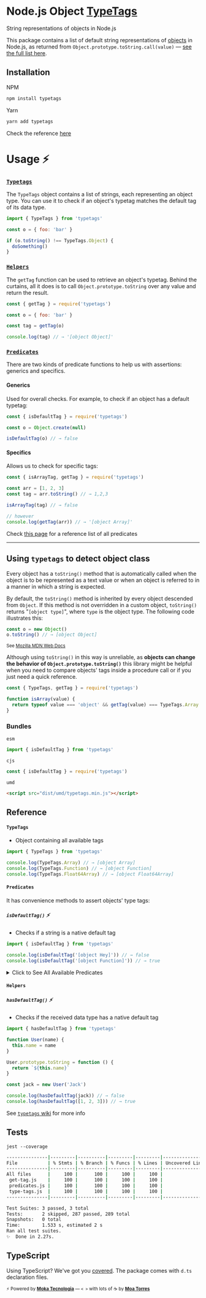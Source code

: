 # Node.js Object [TypeTags](https://github.com/moatorres/typetags)

String representations of objects in Node.js

This package contains a list of default string representations of [objects](https://developer.mozilla.org/en-US/docs/Web/JavaScript/Reference) in Node.js, as returned from `Object.prototype.toString.call(value)` — [see the full list here](https://github.com/moatorres/typetags/blob/master/lib/type-tags.js).

## Installation

NPM

```sh
npm install typetags
```

Yarn

```sh
yarn add typetags
```

Check the reference [here](https://github.com/moatorres/typetags#reference)

# Usage ⚡️

### [`Typetags`](https://github.com/moatorres/typetags/wiki/typetags)

The `TypeTags` object contains a list of strings, each representing an object type. You can use it to check if an object's typetag matches the default tag of its data type.

```js
import { TypeTags } from 'typetags'

const o = { foo: 'bar' }

if (o.toString() !== TypeTags.Object) {
  doSomething()
}
```

### [`Helpers`](https://github.com/moatorres/typetags/wiki/helpers)

The `getTag` function can be used to retrieve an object's typetag. Behind the curtains, all it does is to call `Object.prototype.toString` over any value and return the result.

```js
const { getTag } = require('typetags')

const o = { foo: 'bar' }

const tag = getTag(o)

console.log(tag) // → '[object Object]'
```

### [`Predicates`](https://github.com/moatorres/typetags/wiki/predicates)

There are two kinds of predicate functions to help us with assertions: generics and specifics.

#### Generics

Used for overall checks. For example, to check if an object has a default typetag:

```js
const { isDefaultTag } = require('typetags')

const o = Object.create(null)

isDefaultTag(o) // → false
```

#### Specifics

Allows us to check for specific tags:

```js
const { isArrayTag, getTag } = require('typetags')

const arr = [1, 2, 3]
const tag = arr.toString() // → 1,2,3

isArrayTag(tag) // → false

// however
console.log(getTag(arr)) // → '[object Array]'
```

Check [this page](https://github.com/moatorres/typetags/wiki/predicates) for a reference list of all predicates

---

## Using `typetags` to detect object class

Every object has a `toString()` method that is automatically called when the object is to be represented as a text value or when an object is referred to in a manner in which a string is expected.

By default, the `toString()` method is inherited by every object descended from `Object`. If this method is not overridden in a custom object, `toString()` returns "`[object type]`", where `type` is the object type. The following code illustrates this:

```js
const o = new Object()
o.toString() // → [object Object]
```

<sup>See [Mozilla MDN Web Docs](https://developer.mozilla.org/en-US/docs/Web/JavaScript/Reference/Global_Objects/Object/toString#description)</sup>

Although using `toString()` in this way is unreliable, as **objects can change the behavior of `Object.prototype.toString()`** this library might be helpful when you need to compare objects' tags inside a procedure call or if you just need a quick reference.

```js
const { TypeTags, getTag } = require('typetags')

function isArray(value) {
  return typeof value === 'object' && getTag(value) === TypeTags.Array
}
```

### Bundles

`esm`

```js
import { isDefaultTag } from 'typetags'
```

`cjs`

```js
const { isDefaultTag } = require('typetags')
```

`umd`

```html
<script src="dist/umd/typetags.min.js"></script>
```

## Reference

#### `TypeTags`

- Object containing all available tags

```js
import { TypeTags } from 'typetags'

console.log(TypeTags.Array) // → [object Array]
console.log(TypeTags.Function) // → [object Function]
console.log(TypeTags.Float64Array) // → [object Float64Array]
```

#### `Predicates`

It has convenience methods to assert objects' type tags:

##### `isDefaultTag()` ⚡️

- Checks if a string is a native default tag

```js
import { isDefaultTag } from 'typetags'

console.log(isDefaultTag('[object Hey]')) // → false
console.log(isDefaultTag('[object Function]')) // → true
```

<details>
  <summary>Click to See All Available Predicates</summary>

#### `String → Boolean`

##### `isAggregateErrorTag()` ⚡️

- Checks if _value_ is a default `AggregateError` typetag

```js
const { isAggregateErrorTag, getTag } = require('typetags')

let err = new AggregateError([])
let tag = getTag(err)

console.log(isAggregateErrorTag(err.toString())) // → false
console.log(isAggregateErrorTag(tag)) // → true
```

##### `isArgumentsTag()` ⚡️

- Checks if _value_ is a default `arguments` typetag

```js
const { isArgumentsTag, getTag } = require('typetags')

let tag
;(function any() {
  tag = getTag(arguments)
  return
})()

console.log(isArgumentsTag(tag)) // → true
console.log(isArgumentsTag('[object Function]')) // → false
```

##### `isArrayTag()` ⚡️

- Checks if _value_ is a default `Array` typetag

```js
const { isArrayTag, getTag } = require('typetags')

let arr = []

console.log(isArrayTag(arr.toString()) // → false
console.log(isArrayTag(getTag(arr))) // → true
```

##### `isArrayBufferTag()` ⚡️

- Checks if _value_ is a default `ArrayBuffer` typetag

```js
const { isArrayBufferTag } = require('typetags')

let buf = new ArrayBuffer(8)

console.log(isArrayBufferTag(buf.toString())) // → true
console.log(isArrayBufferTag('[object Array]')) // → false
```

##### `isAsyncFunctionTag()` ⚡️

- Checks if _value_ is a default `AsyncFunction` typetag

```js
const { isAsyncFunctionTag, getTag } = require('typetags')

let fn = async () => 'oh, hi!'
let typetag = getTag(fn)

console.log(isAsyncFunctionTag(fn.toString())) // → false
console.log(isAsyncFunctionTag(typetag)) // → true
```

##### `isAtomicsTag()` ⚡️

- Checks if _value_ is a default `Atomics` typetag

```js
const { isAtomicsTag } = require('typetags')

const buffer = new SharedArrayBuffer(16)
const uint8 = new Uint8Array(buffer)

let atom = Atomics.add(uint8, 0, 2) // → 0

console.log(isAtomicsTag(atom.toString())) // → false
console.log(isAtomicsTag(Atomics.toString())) // → true
```

##### `isBigIntTag()` ⚡️

- Checks if _value_ is a default `BigInt` typetag

```js
const { isBigIntTag, getTag } = require('typetags')

let bigint = BigInt(9007199254740991)
let typetag = getTag(bigint)

console.log(isBigIntTag(bigint.toString())) // → false
console.log(isBigIntTag(typetag)) // → true
```

##### `isBigInt64ArrayTag()` ⚡️

- Checks if _value_ is a default `BigInt64Array` typetag

```js
const { isBigInt64ArrayTag, getTag } = require('typetags')

let bigint64 = new BigInt64Array(24)

console.log(isBigInt64ArrayTag(bigint64.toString())) // → false
console.log(isBigInt64ArrayTag(getTag(bigint64))) // → true
```

##### `isBigUint64ArrayTag()` ⚡️

- Checks if _value_ is a default `BigUint64Array` typetag

```js
const { isBigUint64ArrayTag, getTag } = require('typetags')

let biguint = new BigUint64Array(24)

console.log(isBigUint64ArrayTag(biguint.toString())) // → false
console.log(isBigUint64ArrayTag(getTag(biguint))) // → true
```

##### `isBooleanTag()` ⚡️

- Checks if _value_ is a default `Boolean` typetag

```js
const { isBooleanTag, getTag } = require('typetags')

let bool = true
let typetag = getTag(bool)

console.log(isBooleanTag(bool.toString())) // → false
console.log(isBooleanTag(typetag)) // → true
```

##### `isConsoleTag()` ⚡️

- Checks if _value_ is a default `Console` typetag

```js
const { isConsoleTag, getTag } = require('typetags')

let consoleTypetag = getTag(console)

console.log(isConsoleTag(console.toString())) // → true
console.log(isConsoleTag(consoleTypetag)) // → true
```

##### `isDataViewTag()` ⚡️

- Checks if _value_ is a default `DataView` typetag

```js
const { isDataViewTag } = require('typetags')

let buff = new SharedArrayBuffer(1024)
let view = new DataView(buff)

console.log(isDataViewTag(view.toString())) // → true
console.log(isDataViewTag('[object DataView]')) // → true
```

##### `isDateTag()` ⚡️

- Checks if _value_ is a default `Date` typetag

```js
const { isDateTag, getTag } = require('typetags')

let today = new Date()
let typetag = getTag(today)

console.log(isDateTag(today.toString())) // → false
console.log(isDateTag(typetag)) // → true
```

##### `isErrorTag()` ⚡️

- Checks if _value_ is a default `Error` typetag

```js
const { isErrorTag, getTag } = require('typetags')

let err = new Error('Bam')

console.log(isErrorTag(err.toString())) // → false
console.log(isErrorTag(getTag(err))) // → true
```

##### `isEvalErrorTag()` ⚡️

- Checks if _value_ is a default `EvalError` typetag

```js
const { isEvalErrorTag } = require('typetags')

let err = new EvalError()

console.log(isEvalErrorTag(err.toString())) // → false
console.log(isEvalErrorTag(EvalError.toString())) // → false
```

##### `isFinalizationRegistryTag()` ⚡️

- Checks if _value_ is a default `FinalizationRegistry` typetag

```js
const { isFinalizationRegistryTag, getTag } = require('typetags')

let final = new FinalizationRegistry((v) => {})
let typetag = getTag(final)

console.log(isFinalizationRegistryTag(final.toString())) // → true
console.log(isFinalizationRegistryTag(typetag)) // → true
```

##### `isFloat32ArrayTag()` ⚡️

- Checks if _value_ is a default `Float32Array` typetag

```js
const { isFloat32ArrayTag, getTag } = require('typetags')

let float32 = new Float32Array()
let typetag = getTag(float32)

console.log(isFloat32ArrayTag(float32.toString())) // → false
console.log(isFloat32ArrayTag(typetag)) // → true
```

##### `isFloat64ArrayTag()` ⚡️

- Checks if _value_ is a default `arguments` typetag

```js
const { isFloat64ArrayTag, getTag } = require('typetags')

let float64 = new Float64Array()

console.log(isFloat64ArrayTag(float64.toString())) // → false
console.log(isFloat64ArrayTag(getTag(float64))) // → true
```

##### `isFunctionTag()` ⚡️

- Checks if _value_ is a default `Function` typetag

```js
const { isFunctionTag, getTag } = require('typetags')

let fn = () => 'hey!'
let typetag = getTag(fn)

console.log(isFunctionTag(fn.toString())) // → false
console.log(isFunctionTag(typetag)) // → true
```

##### `isGeneratorTag()` ⚡️

- Checks if _value_ is a default `Generator` typetag

```js
const { isGeneratorTag } = require('typetags')

function* gene() {
  yield 1
}

let gen = gene()

console.log(isGeneratorTag(gen.toString())) // → true
console.log(isGeneratorTag(gene.toString())) // → false
```

##### `isGeneratorFunctionTag()` ⚡️

- Checks if _value_ is a default `GeneratorFunction` typetag

```js
const { isGeneratorFunctionTag, getTag } = require('typetags')

function* gene() {
  yield 1
}

let typetag = getTag(gene)

console.log(isGeneratorFunctionTag(gene.toString())) // → false
console.log(isGeneratorFunctionTag(typetag)) // → true
```

##### `isGlobalThisTag()` ⚡️

- Checks if _value_ is a default `globalThis` typetag

```js
const { isGlobalThisTag, getTag } = require('typetags')

let tag = getTag(globalThis)

console.log(isGlobalThisTag(tag)) // → true
console.log(isGlobalThisTag(process.toString())) // → false
```

##### `isInfinityTag()` ⚡️

- Checks if _value_ is a default `Infinity` typetag

```js
const { isInfinityTag } = require('typetags')

let inf = 1 / 0

console.log(isInfinityTag(inf.toString())) // → true
console.log(isInfinityTag(Infinity.toString())) // → true
```

##### `isInt8ArrayTag()` ⚡️

- Checks if _value_ is a default `Int8Array` typetag

```js
const { isInt8ArrayTag, getTag } = require('typetags')

let int8array = new Int8Array()
let tag = getTag(int8array)

console.log(isInt8ArrayTag(int8array.toString())) // → false
console.log(isInt8ArrayTag(tag)) // → true
```

##### `isInt16ArrayTag()` ⚡️

- Checks if _value_ is a default `Int16Array` typetag

```js
const { isInt16ArrayTag } = require('typetags')

let int16array = new Int16Array()

console.log(isInt16ArrayTag(int16array.toString())) // → false
console.log(isInt16ArrayTag('[object Int16Array]')) // → true
```

##### `isInt32ArrayTag()` ⚡️

- Checks if _value_ is a default `Int32Array` typetag

```js
const { isInt32ArrayTag, getTag } = require('typetags')

let int32array = new Int32Array()
let typetag = getTag(int32array)

console.log(isInt32ArrayTag(int32array.toString())) // → false
console.log(isInt32ArrayTag(typetag)) // → true
```

##### `isIntlTag()` ⚡️

- Checks if _value_ is a default `Intl` typetag

```js
const { isIntlTag, TypeTags } = require('typetags')

console.log(isIntlTag(Intl.toString())) // → true
console.log(isIntlTag(TypeTags['Intl.Locale'])) // → true
```

##### `isIntlCollatorTag()` ⚡️

- Checks if _value_ is a default `Intl.Collator` typetag

```js
const { isIntlCollatorTag } = require('typetags')

let coll = new Intl.Collator('en')

console.log(isIntlCollatorTag(coll.toString())) // → true
console.log(isIntlCollatorTag(Intl.toString())) // → false
```

##### `isIntlDateTimeFormatTag()` ⚡️

- Checks if _value_ is a default `Intl.DateTimeFormat` typetag

```js
const { isIntlDateTimeFormatTag } = require('typetags')

let date = new Intl.DateTimeFormat('en')

console.log(isIntlDateTimeFormatTag(date.toString())) // → true
console.log(isIntlDateTimeFormatTag('[object Intl.DateTimeFormat]')) // → true
```

##### `isIntlListFormatTag()` ⚡️

- Checks if _value_ is a default `Intl.ListFormat` typetag

```js
const { isIntlListFormatTag, TypeTags } = require('typetags')

let list = new Intl.ListFormat('en')
let tag = TypeTags['Intl.ListFormat']

console.log(isIntlListFormatTag(list.toString())) // → true
console.log(isIntlListFormatTag(tag)) // → true
```

##### `isIntlLocaleTag()` ⚡️

- Checks if _value_ is a default `Intl.Locale` typetag

```js
const { isIntlLocaleTag, getTag } = require('typetags')

let locale = new Intl.Locale('de') // locale.toString() → 'de'
let typetag = getTag(locale)

console.log(isIntlLocaleTag(locale.toString())) // → false
console.log(isIntlLocaleTag(typetag)) // → true
```

##### `isIntlNumberFormatTag()` ⚡️

- Checks if _value_ is a default `Intl.NumberFormat` typetag

```js
const { isIntlNumberFormatTag, TypeTags } = require('typetags')

let num = new Intl.NumberFormat('en')
let tag = TypeTags['Intl.NumberFormat']

console.log(isIntlNumberFormatTag(num.toString())) // → true
console.log(isIntlNumberFormatTag(tag)) // → true
```

##### `isIntlPluralRulesTag()` ⚡️

- Checks if _value_ is a default `Intl.PluralRules` typetag

```js
const { isIntlPluralRulesTag, getTag } = require('typetags')

let rules = new Intl.PluralRules('en')
let typetag = getTag(rules)

console.log(isIntlPluralRulesTag(typetag)) // → true
console.log(isIntlPluralRulesTag(rules.toString())) // → true
```

##### `isIntlRelativeTimeFormatTag()` ⚡️

- Checks if _value_ is a default `Intl.RelativeTimeFormat` typetag

```js
const { isIntlRelativeTimeFormatTag } = require('typetags')

let intl = new Intl.RelativeTimeFormat('en')

console.log(isIntlRelativeTimeFormatTag(intl.toString())) // → true
console.log(isIntlRelativeTimeFormatTag('DD mm')) // → false
```

##### `isIteratorTag()` ⚡️

- Checks if _value_ is a default `<type> Iterator` typetag

```js
const { isIteratorTag, getTag } = require('typetags')

let iterator = ['Array'][Symbol.iterator]()

console.log(isIteratorTag(getTag(iterator))) // → true
console.log(isIteratorTag(iterator.toString())) // → true
```

##### `isJsonTag()` ⚡️

- Checks if _value_ is a default `JSON` typetag

```js
const { isJsonTag } = require('typetags')

console.log(isJsonTag(JSON.toString())) // → true
console.log(isJsonTag('{"foo":"bar"}')) // → false
```

##### `isMapTag()` ⚡️

- Checks if _value_ is a default `Map` typetag

```js
const { isMapTag } = require('typetags')

let map = new Map([[1, 2]])

console.log(isMapTag(map.toString())) // → true
console.log(isMapTag('[object WeakMap]')) // → false
```

##### `isMapIteratorTag()` ⚡️

- Checks if _value_ is a default `Map Iterator` typetag

```js
const { isMapIteratorTag, getTag } = require('typetags')

let map = new Map([[1, 2]])
let tag = getTag(map.values())

console.log(isMapIteratorTag(tag)) // → true
console.log(isMapIteratorTag(map.toString())) // → false
```

##### `isMathTag()` ⚡️

- Checks if _value_ is a default `Math` typetag

```js
const { isMathTag } = require('typetags')

let number = Math.random()

console.log(isMathTag(number.toString())) // → false
console.log(isMathTag(Math.toString())) // → true
```

##### `isNaNTag()` ⚡️

- Checks if _value_ is a default `NaN` typetag

```js
const { isNaNTag, TypeTags } = require('typetags')

let str = NaN.toString() // → 'NaN'
let tag = TypeTags.NaN // → '[object Number]'

console.log(isNaNTag(str)) // → true
console.log(isNaNTag(tag)) // → true
```

##### `isNullTag()` ⚡️

- Checks if _value_ is a default `Null` typetag

```js
const { isNullTag, getTag } = require('typetags')

let nu = null

console.log(isNullTag(null)) // → false
console.log(isNullTag(getTag(nu))) // → true
```

##### `isNumberTag()` ⚡️

- Checks if _value_ is a default `Number` typetag

```js
const { isNumberTag, getTag } = require('typetags')

let num = 1
let typetag = getTag(num)

console.log(isNumberTag(num.toString())) // → false
console.log(isNumberTag(typetag)) // → true
```

##### `isObjectTag()` ⚡️

- Checks if _value_ is a default Object typetag

```js
const { isObjectTag, TypeTags } = require('typetags')

let o = { name: 'typetags' }
let tag = TypeTags.Object

console.log(isObjectTag(tag)) // → true
console.log(isObjectTag(o.toString())) // → true
```

##### `isProcessTag()` ⚡️

- Checks if _value_ is a default `process` typetag

```js
const { isProcessTag, getTag } = require('typetags')

let processTypetag = getTag(process)

console.log(isProcessTag(processTypetag)) // → true
console.log(isProcessTag(process.toString())) // → true
```

##### `isPromiseTag()` ⚡️

- Checks if _value_ is a default `Promise` typetag

```js
const { isPromiseTag } = require('typetags')

let getUser = new Promise((r) => r)
let bytes = new Uint8Array([0x00, 0x61, 0x73, 0x6d, 0x01, 0x00, 0x00, 0x00])
let wtf = WebAssembly.instantiate(bytes) // magic Promise

console.log(isPromiseTag(wtf.toString())) // → true
console.log(isPromiseTag(getUser.toString())) // → true
```

##### `isRangeErrorTag()` ⚡️

- Checks if _value_ is a default `RangeError` typetag

```js
const { isRangeErrorTag, TypeTags } = require('typetags')

let err = new RangeError('bam')

console.log(isRangeErrorTag(err.toString())) // → false
console.log(isRangeErrorTag(TypeTags.RangeError)) // → true
console.log(isRangeErrorTag('[object RangeError]')) // → false
```

##### `isReferenceErrorTag()` ⚡️

- Checks if _value_ is a default `ReferenceError` typetag

```js
const { isReferenceErrorTag, getTag } = require('typetags')

let err = new ReferenceError('oops')
let errorTypetag = getTag(err)

console.log(isReferenceErrorTag(err.toString())) // → false
console.log(isReferenceErrorTag(errorTypetag)) // → true
```

##### `isReflectTag()` ⚡️

- Checks if _value_ is a default `Reflect` typetag

```js
const { isReflectTag, getTag } = require('typetags')

let reflectTag = getTag(Reflect)

console.log(isReflectTag(reflectTag)) // → true
console.log(isReflectTag(Reflect.toString())) // → true
```

##### `isRegExpTag()` ⚡️

- Checks if _value_ is a default `RegExp` typetag

```js
const { isRegExpTag } = require('typetags')

let regex = new RegExp('')
let typetag = getTag(regex)

console.log(isRegExpTag(regex.toString())) // → false
console.log(isRegExpTag(typetag)) // → true
```

##### `isSetTag()` ⚡️

- Checks if _value_ is a default `Set` typetag

```js
const { isSetTag } = require('typetags')

let mySet = new Set([1])

console.log(isSetTag('[object Set]')) // → true
console.log(isSetTag(mySet.toString())) // → true
```

##### `isSetIteratorTag()` ⚡️

- Checks if _value_ is a default `Set Iterator` typetag

```js
const { isSetIteratorTag, getTag } = require('typetags')

let s = new Set([1])
let iteratorTag = getTag(s.values())

console.log(isSetIteratorTag(s.toString())) // → false
console.log(isSetIteratorTag(iteratorTag)) // → true
```

##### `isSharedArrayBufferTag()` ⚡️

- Checks if _value_ is a default `SharedArrayBuffer` typetag

```js
const { isSharedArrayBufferTag } = require('typetags')

let arr = new SharedArrayBuffer(1024)

console.log(isSharedArrayBufferTag(arr.toString())) // → true
console.log(isSharedArrayBufferTag('[object Array]')) // → false
```

##### `isStringTag()` ⚡️

- Checks if _value_ is a default `String` typetag

```js
const { isStringTag } = require('typetags')

let str = 'hey'

console.log(isStringTag(str.toString())) // → false
console.log(isStringTag('[object String]')) // → true
```

##### `isSymbolTag()` ⚡️

- Checks if _value_ is a default `Symbol` typetag

```js
const { isSymbolTag, getTag } = require('typetags')

let sym = Symbol('1')
let tag = getTag(sym)

console.log(isSymbolTag(tag)) // → true
console.log(isSymbolTag(sym.toString())) // → false
```

##### `isSyntaxErrorTag()` ⚡️

- Checks if _value_ is a default `SyntaxError` typetag

```js
const { isSyntaxErrorTag } = require('typetags')

let err = new SyntaxError()

console.log(isSyntaxErrorTag(err.toString())) // → false
console.log(isSyntaxErrorTag('[object Error]')) // → true
```

##### `isTypedArrayTag()` ⚡️

- Checks if _value_ is a default `TypedArray` typetag

```js
const { isTypedArrayTag, TypeTags } = require('typetags')

let typedArray = new Int8Array(16))

console.log(isTypedArrayTag(typedArray.toString())) // → false
console.log(isTypedArrayTag(TypeTag.Float32Array)) // → true
```

##### `isTypeErrorTag()` ⚡️

- Checks if _value_ is a default `TypeError` typetag

```js
const { isTypeErrorTag, getTag } = require('typetags')

let err = new TypeError()

console.log(isTypeErrorTag(getTag(err))) // → true
console.log(isTypeErrorTag(err.toString())) // → false
```

##### `isUint8ArrayTag()` ⚡️

- Checks if _value_ is a default `Uint8Array` typetag

```js
const { isUint8ArrayTag, getTag } = require('typetags')

let uint = new Uint8Array()

console.log(isUint8ArrayTag(uint.toString())) // → false
console.log(isUint8ArrayTag(getTag(uint))) // → true
```

##### `isUint8ClampedArrayTag()` ⚡️

- Checks if _value_ is a default `Uint8ClampedArray` typetag

```js
const { isUint8ClampedArrayTag, getTag } = require('typetags')

let clamped = new Uint8ClampedArray()

console.log(isUint8ClampedArrayTag(clamped.toString())) // → false
console.log(isUint8ClampedArrayTag(getTag(clamped))) // → true
```

##### `isUint16ArrayTag()` ⚡️

- Checks if _value_ is a default `Uint16Array` typetag

```js
const { isUint16ArrayTag } = require('typetags')

let uint = new Uint16Array()

console.log(isUint16ArrayTag(uint.toString())) // → false
console.log(isUint16ArrayTag('[object Uint16Array]')) // → true
```

##### `isUint32ArrayTag()` ⚡️

- Checks if _value_ is a default `Uint32Array` typetag

```js
const { isUint32ArrayTag } = require('typetags')

let uint = new Uint32Array()

console.log(isUint32ArrayTag(uint.toString())) // → false
console.log(isUint32ArrayTag('[object Uint32Array]')) // → true
```

##### `isUndefinedTag()` ⚡️

- Checks if _value_ is a default `Undefined` typetag

```js
const { isUndefinedTag } = require('typetags')

let nada = undefined
let tag = getTag(nada) // → [object Undefined]

console.log(isUndefinedTag(hey.toString())) // → TypeError
console.log(isUndefinedTag(tag)) // → true
```

##### `isURIErrorTag()` ⚡️

- Checks if _value_ is a default `URIError` typetag

```js
const { isURIErrorTag } = require('typetags')

console.log(isURIErrorTag('[object Error]')) // → true
console.log(isURIErrorTag(URIError.toString())) // → false
```

##### `isWeakMapTag()` ⚡️

- Checks if _value_ is a default `WeakMap` typetag

```js
const { isWeakMapTag, getTag } = require('typetags')

let weakmap = new WeakMap()
let tag = getTag(weakmap)

console.log(isWeakMapTag(weakmap.toString())) // → false
console.log(isWeakMapTag(tag)) // → true
```

##### `isWeakRefTag()` ⚡️

- Checks if _value_ is a default `WeakRef` typetag

```js
const { isWeakRefTag } = require('typetags')

let weakref = new WeakRef({})
let tag = getTag(weakref)

console.log(isWeakRefTag(weakref.toString())) // → false
console.log(isWeakRefTag(tag)) // → true
```

##### `isWeakSetTag()` ⚡️

- Checks if _value_ is a default `WeakSet` typetag

```js
const { isWeakSetTag } = require('typetags')

let weakset = new WeakSet()

console.log(isWeakSetTag(weakset.toString())) // → true
console.log(isWeakSetTag('[object WeakSet]')) // → true
```

##### `isWasmTag()` ⚡️

- Checks if _value_ is a default `WebAssembly` typetag

```js
const { isWebAssemblyTag, TypeTags } = require('typetags')

let wasm = new WebAssembly.Table({ initial: 1, element: 'anyfunc' })

console.log(isWebAssemblyTag(wasm.toString())) // → true
console.log(isWebAssemblyTag(TypeTags['WebAssembly.Module'])) // → true
```

##### `isWasmModuleTag()` ⚡️

- Checks if _value_ is a default `WebAssembly.Module` typetag

```js
const { isWasmModuleTag } = require('typetags')

let bytes = new Uint8Array([0x00, 0x61, 0x73, 0x6d, 0x01, 0x00, 0x00, 0x00])
let wsmod = new WebAssembly.Module(bytes)

console.log(isWasmModuleTag(wsmod.toString())) // → true
console.log(isWasmModuleTag(bytes.toString())) // → false
```

##### `isWasmGlobalTag()` ⚡️

- Checks if _value_ is a default `WebAssembly.Global` typetag

```js
const { isWasmGlobalTag } = require('typetags')

let wg = new WebAssembly.Global({ value: 'i32', mutable: true }, 0)

console.log(isWasmGlobalTag(wg.toString())) // → true
console.log(isWasmGlobalTag('[object WebAssembly.Global]')) // → true
```

##### `isWasmInstanceTag()` ⚡️

- Checks if _value_ is a default `WebAssembly.Instance` typetag

```js
const { isWasmInstanceTag, TypeTags } = require('typetags')

let bytes = new Uint8Array([0x00, 0x61, 0x73, 0x6d, 0x01, 0x00, 0x00, 0x00])
let mod = new WebAssembly.Module(bytes)
let instance = new WebAssembly.Instance(mod, {})

console.log(isWasmInstanceTag(instance.toString())) // → true
console.log(isWasmInstanceTag(TypeTags.WebAssembly)) // → false
```

##### `isWasmMemoryTag()` ⚡️

- Checks if _value_ is a default `WebAssembly.Memory` typetag

```js
const { isWasmMemoryTag } = require('typetags')

let memo = new WebAssembly.Memory({ initial: 1, max: 10 })

console.log(isWasmMemoryTag(memo.toString())) // → true
console.log(isWasmMemoryTag('[object WebAssembly]')) // → false
```

##### `isWasmTableTag()` ⚡️

- Checks if _value_ is a default `WebAssembly.Table` typetag

```js
const { isWasmTableTag, getTag } = require('typetags')

let table = new WebAssembly.Table({ initial: 1, element: 'anyfunc' })
let typetag = getTag(table)

console.log(isWasmTableTag(typetag)) // → true
console.log(isWasmTableTag(table.toString())) // → true
```

##### `isWasmCompileErrorTag()` ⚡️

- Checks if _value_ is a default `WebAssembly.CompileError` typetag

```js
const { isWasmCompileErrorTag, TypeTags } = require('typetags')

let tag = TypeTags['WebAssembly.CompileError']

console.log(isWasmCompileErrorTag(tag)) // → true
console.log(isWasmCompileErrorTag('[object Error]')) // → true
```

##### `isWasmLinkErrorTag()` ⚡️

- Checks if _value_ is a default `WebAssembly.LinkError` typetag

```js
const { isWasmLinkErrorTag, getTag } = require('typetags')

let err = new WebAssembly.LinkError('123')
// err.toString() => LinkError: 123
let typetag = getTag(err)

console.log(isWasmLinkErrorTag(err.toString())) // → false
console.log(isWasmLinkErrorTag(typetag)) // → true
```

##### `isWasmRuntimeErrorTag()` ⚡️

- Checks if _value_ is a default `WebAssembly.RuntimeError` typetag

```js
const { isWasmRuntimeErrorTag, getTag } = require('typetags')

let err = new WebAssembly.RuntimeError()
// err.toString() => [object Error]

console.log(isWasmRuntimeErrorTag(err.toString())) // → true
console.log(isWasmRuntimeErrorTag(getTag(err))) // → true
```

##### `isWindowTag()` ⚡️

- Checks if _value_ is a default `Window` typetag

```js
const { isWindowTag, getTag } = require('typetags')

let tag = globalThis.toString() // depends on environment
let typetag = getTag(globalThis)

console.log(isWindowTag(tag)) // → false
console.log(isWindowTag(typetag)) // → true
```

##### `isWorkerTag()` ⚡️

- Checks if _value_ is a default `Worker` typetag

```js
const { isWorkerTag } = require('typetags')

console.log(isWorkerTag(process.toString())) // → false
console.log(isWorkerTag('[object Worker]')) // → true
```

</details>

#### `Helpers`

##### `hasDefaultTag()` ⚡️

- Checks if the received data type has a native default tag

```js
import { hasDefaultTag } from 'typetags'

function User(name) {
  this.name = name
}

User.prototype.toString = function () {
  return `${this.name}`
}

const jack = new User('Jack')

console.log(hasDefaultTag(jack)) // → false
console.log(hasDefaultTag([1, 2, 3])) // → true
```

See [`typetags` wiki](https://github.com/moatorres/typetags/wiki/helpers) for more info

## Tests

`jest --coverage`

```sh
---------------|---------|----------|---------|---------|-------------------
File           | % Stmts | % Branch | % Funcs | % Lines | Uncovered Line #s
---------------|---------|----------|---------|---------|-------------------
All files      |     100 |      100 |     100 |     100 |
 get-tag.js    |     100 |      100 |     100 |     100 |
 predicates.js |     100 |      100 |     100 |     100 |
 type-tags.js  |     100 |      100 |     100 |     100 |
---------------|---------|----------|---------|---------|-------------------

Test Suites: 3 passed, 3 total
Tests:       2 skipped, 287 passed, 289 total
Snapshots:   0 total
Time:        1.533 s, estimated 2 s
Ran all test suites.
✨  Done in 2.27s.
```

## TypeScript

Using TypeScript? We've got you [covered](https://github.com/moatorres/typetags/blob/master/lib/type-tags.d.ts). The package comes with `d.ts` declaration files.

<sub>⚡️ Powered by [**Moka Tecnologia**](https://github.com/mokatecnologia) — `< >` with lots of ☕️ by [**Moa Torres**](https://github.com/moatorres)</sub>
